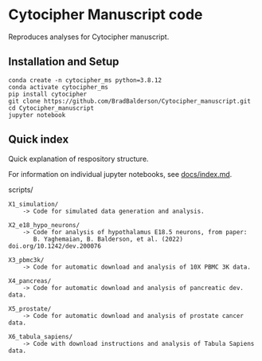 # Cytocipher Manuscript code

Reproduces analyses for Cytocipher manuscript.

## Installation and Setup

    conda create -n cytocipher_ms python=3.8.12
    conda activate cytocipher_ms
    pip install cytocipher
    git clone https://github.com/BradBalderson/Cytocipher_manuscript.git
    cd Cytocipher_manuscript
    jupyter notebook
    
## Quick index
Quick explanation of respository structure.

For information on individual jupyter notebooks, see [docs/index.md](https://github.com/BradBalderson/Cytocipher_manuscript/blob/main/docs/index.md).

scripts/

    X1_simulation/
        -> Code for simulated data generation and analysis.
        
    X2_e18_hypo_neurons/
        -> Code for analysis of hypothalamus E18.5 neurons, from paper:
           B. Yaghemaian, B. Balderson, et al. (2022) doi.org/10.1242/dev.200076

    X3_pbmc3k/
        -> Code for automatic download and analysis of 10X PBMC 3K data.
        
    X4_pancreas/
        -> Code for automatic download and analysis of pancreatic dev. data.
        
    X5_prostate/
        -> Code for automatic download and analysis of prostate cancer data.
        
    X6_tabula_sapiens/
        -> Code with download instructions and analysis of Tabula Sapiens data.
